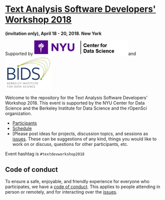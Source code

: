 # [Text Analysis Software Developers' Workshop 2018](http://textworkshop16.ropensci.org/)

__(invitation only), April 18 - 20, 2018. New York__

Supported by
<a href="https://cds.nyu.edu/"><img src="images/sponsors/CDS.png" alt="CDS Logo" width = 300></a>
and
<a href="https://bids.berkeley.edu/"><img src="images/sponsors/BIDS.png" alt="BIDS Logo" width = 150></a>

Welcome to the repository for the Text Analysis Software Developers' Workshop 2018.  This event is supported by the NYU Center for Data Science and the Berkeley Institute for Data Science and the rOpenSci organization.

* [Participants](http://textworkshop18.ropensci.org/#participants)  
* [Schedule](http://textworkshop18.ropensci.org/#schedule)
* [Please post ideas for projects, discussion topics, and sessions as [issues](https://github.com/ropensci/textworkshop18/issues).  These can be suggestions of any kind, things you would like to work on or discuss, questions for other participants, etc.

Event hashtag is `#textdevworkshop2018`


## Code of conduct

To ensure a safe, enjoyable, and friendly experience for everyone who participates, we have a [code of conduct](http://textworkshop18.ropensci.org/coc.html).  This applies to people attending in person or remotely, and for interacting over the [issues](https://github.com/ropensci/textworkshop18/issues).
